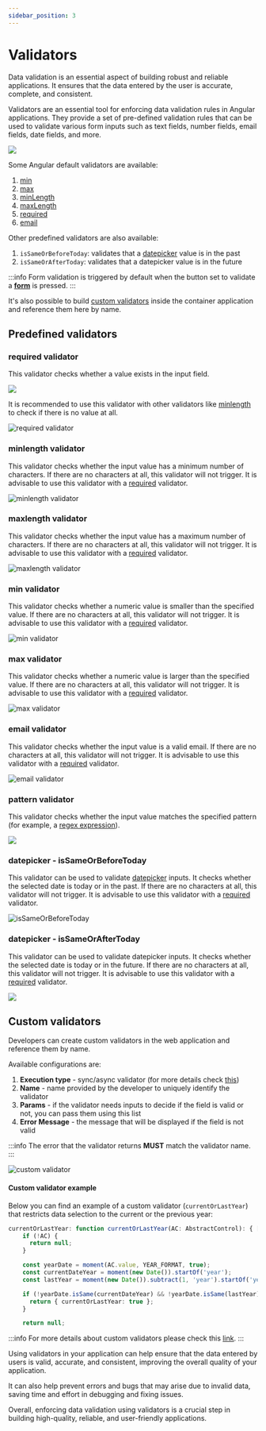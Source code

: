 ```yaml
---
sidebar_position: 3
---
```


# Validators

Data validation is an essential aspect of building robust and reliable applications. It ensures that the data entered by the user is accurate, complete, and consistent. 

Validators are an essential tool for enforcing data validation rules in Angular applications. They provide a set of pre-defined validation rules that can be used to validate various form inputs such as text fields, number fields, email fields, date fields, and more.

![](https://s3.eu-west-1.amazonaws.com/docx.flowx.ai/3.0/validators_gen.png)

Some Angular default validators are available:

1. [min](https://angular.io/api/forms/Validators#min)
2. [max](https://angular.io/api/forms/Validators#max)
3. [minLength](https://angular.io/api/forms/Validators#minlength)
4. [maxLength](https://angular.io/api/forms/Validators#maxlength)
5. [required](https://angular.io/api/forms/Validators#required)
6. [email](https://angular.io/api/forms/Validators#email)

Other predefined validators are also available:

1. `isSameOrBeforeToday`: validates that a [datepicker](./ui-component-types/form-elements/datepicker-form-field) value is in the past
2. `isSameOrAfterToday`: validates that a datepicker value is in the future

:::info
Form validation is triggered by default when the button set to validate a [**form**](./ui-component-types/form-elements/form-elements.md#) is pressed.
:::

It's also possible to build [custom validators](#custom-validators) inside the container application and reference them here by name.

## Predefined validators

### required validator

This validator checks whether a value exists in the input field. 

![](https://s3.eu-west-1.amazonaws.com/docx.flowx.ai/3.0/validatorss.png)

It is recommended to use this validator with other validators like [minlength](#minlength-validator) to check if there is no value at all.

![required validator](https://s3.eu-west-1.amazonaws.com/docx.flowx.ai/3.0/validators.png)

### minlength validator

This validator checks whether the input value has a minimum number of characters. If there are no characters at all, this validator will not trigger. It is advisable to use this validator with a [required](#required-validator) validator.

![minlength validator](https://s3.eu-west-1.amazonaws.com/docx.flowx.ai/3.0/validator_minlength.png#center)


### maxlength validator

This validator checks whether the input value has a maximum number of characters. If there are no characters at all, this validator will not trigger. It is advisable to use this validator with a [required](#required-validator) validator.

![maxlength validator](https://s3.eu-west-1.amazonaws.com/docx.flowx.ai/3.0/validator_maxlength.png#center)

### min validator

This validator checks whether a numeric value is smaller than the specified value. If there are no characters at all, this validator will not trigger. It is advisable to use this validator with a [required](#required-validator) validator.

![min validator](https://s3.eu-west-1.amazonaws.com/docx.flowx.ai/3.0/validator_min.png#center)

### max validator

This validator checks whether a numeric value is larger than the specified value. If there are no characters at all, this validator will not trigger. It is advisable to use this validator with a [required](#required-validator) validator.

![max validator](https://s3.eu-west-1.amazonaws.com/docx.flowx.ai/3.0/validator_max.png#center)


### email validator

This validator checks whether the input value is a valid email. If there are no characters at all, this validator will not trigger. It is advisable to use this validator with a [required](#required-validator) validator.

![email validator](https://s3.eu-west-1.amazonaws.com/docx.flowx.ai/3.0/validator_email.png#center)


### pattern validator

This validator checks whether the input value matches the specified pattern (for example, a [regex expression](https://www.regexbuddy.com/regex.html)).

![](https://s3.eu-west-1.amazonaws.com/docx.flowx.ai/3.0/validator_pattern.png#center)


### datepicker - isSameOrBeforeToday 


This validator can be used to validate [datepicker](./ui-component-types/form-elements/datepicker-form-field.md) inputs. It checks whether the selected date is today or in the past. If there are no characters at all, this validator will not trigger. It is advisable to use this validator with a [required](#required-validator) validator.

![isSameOrBeforeToday](https://s3.eu-west-1.amazonaws.com/docx.flowx.ai/3.0/validator_issameday.png)

### datepicker - isSameOrAfterToday

This validator can be used to validate datepicker inputs. It checks whether the selected date is today or in the future. If there are no characters at all, this validator will not trigger. It is advisable to use this validator with a [required](#required-validator) validator.

![](https://s3.eu-west-1.amazonaws.com/docx.flowx.ai/3.0/validator_issamedayafter.png)


## Custom validators

Developers can create custom validators in the web application and reference them by name.

Available configurations are:

1. **Execution type** - sync/async validator (for more details check [this](https://angular.io/api/forms/AsyncValidator))
2. **Name** - name provided by the developer to uniquely identify the validator
3. **Params** - if the validator needs inputs to decide if the field is valid or not, you can pass them using this list
4. **Error Message** - the message that will be displayed if the field is not valid


:::info
The error that the validator returns **MUST** match the validator name.
:::

![custom validator](https://s3.eu-west-1.amazonaws.com/docx.flowx.ai/3.0/validator_custom.png#center)

#### Custom validator example

Below you can find an example of a custom validator (`currentOrLastYear`) that restricts data selection to the current or the previous year:
   

```typescript
currentOrLastYear: function currentOrLastYear(AC: AbstractControl): { [key: string]: any } {
    if (!AC) {
      return null;
    }

    const yearDate = moment(AC.value, YEAR_FORMAT, true);
    const currentDateYear = moment(new Date()).startOf('year');
    const lastYear = moment(new Date()).subtract(1, 'year').startOf('year');

    if (!yearDate.isSame(currentDateYear) && !yearDate.isSame(lastYear)) {
      return { currentOrLastYear: true };
    }

    return null;
```

:::info
For more details about custom validators please check this [link](../../platform-deep-dive/core-components/renderer-sdks/angular-renderer.md).
:::

Using validators in your application can help ensure that the data entered by users is valid, accurate, and consistent, improving the overall quality of your application. 

It can also help prevent errors and bugs that may arise due to invalid data, saving time and effort in debugging and fixing issues. 

Overall, enforcing data validation using validators is a crucial step in building high-quality, reliable, and user-friendly applications.



